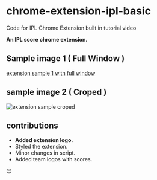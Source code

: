 # chrome-extension-ipl-basic
Code for IPL Chrome Extension built in tutorial video

__An IPL score chrome extension.__

## Sample image 1 ( Full Window )

[extension sample 1 with full window](https://user-images.githubusercontent.com/124203520/235375758-33faf83e-1a09-4ec6-b887-7dafac4d083a.png)

## sample image 2 ( Croped )

![extension sample croped](https://user-images.githubusercontent.com/124203520/235375804-29a14eba-3899-4cd3-99d2-a71f102c1715.png)

## contributions

+ **Added extension logo.**
+ Styled the extension.
+ Minor changes in script.
+ Added team logos with scores.

😊
